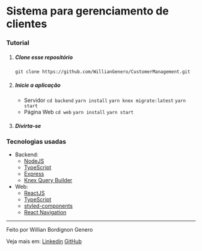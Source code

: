 # Sistema para gerenciamento de clientes

### Tutorial
1. ##### Clone esse repositório
   ```git clone https://github.com/WillianGenero/CustomerManagement.git```

2. ##### Inicie a aplicação
   - Servidor
      ```cd backend```
      ```yarn install```
      ```yarn knex migrate:latest```
      ```yarn start```
   - Página Web
      ```cd web```
      ```yarn install```
      ```yarn start```

3. ##### Divirta-se

### Tecnologias usadas
- Backend:
   - [NodeJS](https://nodejs.org/en/)
   - [TypeScript](https://www.typescriptlang.org)
   - [Express](https://expressjs.com)
   - [Knex Query Builder](http://knexjs.org)
- Web:
   - [ReactJS](https://reactjs.org)
   - [TypeScript](https://www.typescriptlang.org)
   - [styled-components](https://styled-components.com)
   - [React Navigation](https://reactnavigation.org)

---

Feito por Willian Bordignon Genero

Veja mais em: [Linkedin](https://www.linkedin.com/in/WillianGenero/) [GitHub](https://github.com/WillianGenero)

